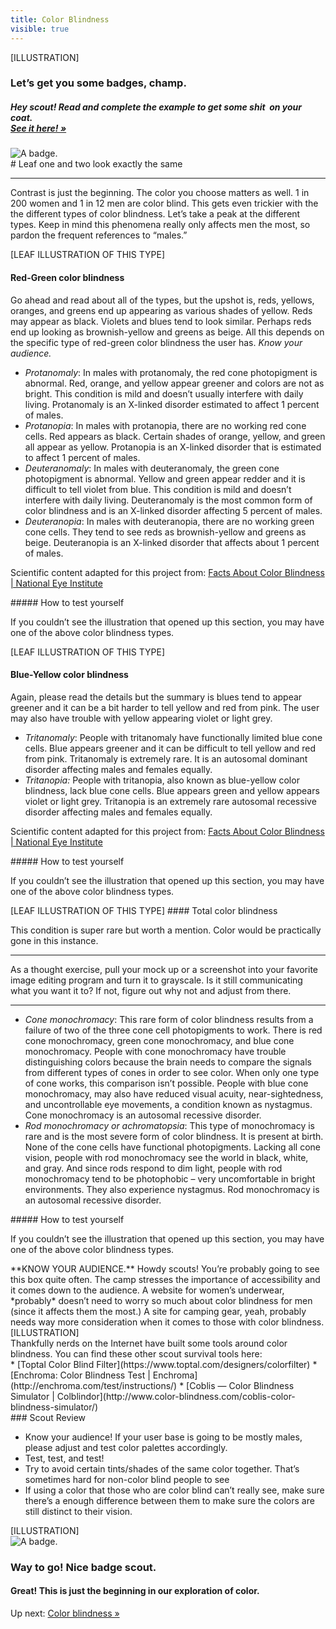 ```yaml
---
title: Color Blindness
visible: true
---
```

<section>
[ILLUSTRATION]
</section>

<section class="section--badge-cta section--badge-cta__purple">
    <div class="container">
        <div class="flex-grid--gutters">
            <div class="col--width__nine">
                <h3>Let’s get you some badges, champ.</h3>
                <h5><em>Hey scout! Read and complete the example to get some shit  on your coat. <br /><a href="/badge-manual">See it here! &raquo;</a></em></h5>
            </div>
            <div class="col--width__three">
                <div class="badge--box">
                    <img class="img--badge" alt="A badge." src="/user/pages/01.home/badge-star-holder.png">
                </div>
            </div>
        </div>
    </div>
</section>

<section>
<div class="container--content" markdown="1">
# Leaf one and two look exactly the same

---

Contrast is just the beginning. The color you choose matters as well. 1 in 200 women and 1 in 12 men are color blind. This gets even trickier with the the different types of color blindness. Let’s take a peak at the different types. Keep in mind this phenomena really only affects men the most, so pardon the frequent references to “males.”
</div>
</section>

<section>
<div class="container--content" markdown="1">
[LEAF ILLUSTRATION OF THIS TYPE]

#### Red-Green color blindness

Go ahead and read about all of the types, but the upshot is, reds, yellows, oranges, and greens end up appearing as various shades of yellow. Reds may appear as black. Violets and blues tend to look similar. Perhaps reds end up looking as brownish-yellow and greens as beige. All this depends on the specific type of red-green color blindness the user has. *Know your audience.*

* *Protanomaly*: In males with protanomaly, the red cone photopigment is abnormal. Red, orange, and yellow appear greener and colors are not as bright. This condition is mild and doesn’t usually interfere with daily living. Protanomaly is an X-linked disorder estimated to affect 1 percent of males.
* *Protanopia*: In males with protanopia, there are no working red cone cells. Red appears as black. Certain shades of orange, yellow, and green all appear as yellow. Protanopia is an X-linked disorder that is estimated to affect 1 percent of males.
* *Deuteranomaly*: In males with deuteranomaly, the green cone photopigment is abnormal. Yellow and green appear redder and it is difficult to tell violet from blue. This condition is mild and doesn’t interfere with daily living. Deuteranomaly is the most common form of color blindness and is an X-linked disorder affecting 5 percent of males.
* *Deuteranopia*: In males with deuteranopia, there are no working green cone cells. They tend to see reds as brownish-yellow and greens as beige. Deuteranopia is an X-linked disorder that affects about 1 percent of males.

Scientific content adapted for this project from: [Facts About Color Blindness | National Eye Institute](https://nei.nih.gov/health/color_blindness/facts_about)
</div>
</section>

<section>
<div class="container--content section--marg">
<div class="box purple stripe" markdown="1">
##### How to test yourself

If you couldn’t see the illustration that opened up this section, you may have one of the above color blindness types.
</div>
</div>
</section>

<section>
<div class="container--content" markdown="1">
[LEAF ILLUSTRATION OF THIS TYPE]

#### Blue-Yellow color blindness

Again, please read the details but the summary is blues tend to appear greener and it can be a bit harder to tell yellow and red from pink. The user may also have trouble with yellow appearing violet or light grey.

* *Tritanomaly*: People with tritanomaly have functionally limited blue cone cells. Blue appears greener and it can be difficult to tell yellow and red from pink. Tritanomaly is extremely rare. It is an autosomal dominant disorder affecting males and females equally.
* *Tritanopia:* People with tritanopia, also known as blue-yellow color blindness, lack blue cone cells. Blue appears green and yellow appears violet or light grey. Tritanopia is an extremely rare autosomal recessive disorder affecting males and females equally.

Scientific content adapted for this project from: [Facts About Color Blindness | National Eye Institute](https://nei.nih.gov/health/color_blindness/facts_about)
</div>
</section>

<section>
<div class="container--content section--marg">
<div class="box purple stripe" markdown="1">
##### How to test yourself

If you couldn’t see the illustration that opened up this section, you may have one of the above color blindness types.
</div>
</div>
</section>

<section>
<div class="container--content" markdown="1">
[LEAF ILLUSTRATION OF THIS TYPE]
#### Total color blindness

This condition is super rare but worth a mention. Color would be practically gone in this instance.

---

As a thought exercise, pull your mock up or a screenshot into your favorite image editing program and turn it to grayscale. Is it still communicating what you want it to? If not, figure out why not and adjust from there.

---

* *Cone monochromacy*: This rare form of color blindness results from a failure of two of the three cone cell photopigments to work. There is red cone monochromacy, green cone monochromacy, and blue cone monochromacy. People with cone monochromacy have trouble distinguishing colors because the brain needs to compare the signals from different types of cones in order to see color. When only one type of cone works, this comparison isn’t possible. People with blue cone monochromacy, may also have reduced visual acuity, near-sightedness, and uncontrollable eye movements, a condition known as nystagmus. Cone monochromacy is an autosomal recessive disorder.
* *Rod monochromacy or achromatopsia*: This type of monochromacy is rare and is the most severe form of color blindness. It is present at birth. None of the cone cells have functional photopigments. Lacking all cone vision, people with rod monochromacy see the world in black, white, and gray. And since rods respond to dim light, people with rod monochromacy tend to be photophobic – very uncomfortable in bright environments. They also experience nystagmus. Rod monochromacy is an autosomal recessive disorder.

</div>
</section>

<section>
<div class="container--content section--marg">
<div class="box purple stripe" markdown="1">
##### How to test yourself

If you couldn’t see the illustration that opened up this section, you may have one of the above color blindness types.
</div>
</div>
</section>

<section>
<div class="container--content section--marg">
<div class="box purple stripe" markdown="1">
**KNOW YOUR AUDIENCE.** Howdy scouts! You’re probably going to see this box quite often. The camp stresses the importance of accessibility and it comes down to the audience. A website for women’s underwear, *probably* doesn’t need to worry so much about color blindness for men (since it affects them the most.) A site for camping gear, yeah, probably needs way more consideration when it comes to those with color blindness.
</div>
</div>
</section>

<section>
[ILLUSTRATION]
</section>

<section>
<div class="container--content" markdown="1">
Thankfully nerds on the Internet have built some tools around color blindness. You can find these other scout survival tools here:
</div>
</section>

<section>
<div class="container" markdown="1">
* [Toptal Color Blind Filter](https://www.toptal.com/designers/colorfilter)
* [Enchroma: Color Blindness Test | Enchroma](http://enchroma.com/test/instructions/)
* [Coblis — Color Blindness Simulator | Colblindor](http://www.color-blindness.com/coblis-color-blindness-simulator/)
</div>
</section>


<section>
<div class="container--content" markdown="1">
### Scout Review

* Know your audience! If your user base is going to be mostly males, please adjust and test color palettes accordingly.
* Test, test, and test!
* Try to avoid certain tints/shades of the same color together. That’s sometimes hard for non-color blind people to see
* If using a color that those who are color blind can’t really see, make sure there’s a enough difference between them to make sure the colors are still distinct to their vision.
</div>
</section>

<section>
[ILLUSTRATION]
</section>

<section class="section--badge-cta section--badge-cta__yellow mt--60">
    <div class="container">
        <div class="flex-grid--gutters">
            <div class="col--width__four">
                <div class="badge--box">
                    <img class="img--badge" alt="A badge." src="/user/pages/01.home/badge-star-holder.png">
                </div>
            </div>
            <div class="col--width__eight">
                <h3>Way to go! Nice badge scout.</h3>
                <h4>Great! This is just the beginning in our exploration of color.</h4>
                <span>Up next: </span><a href="/">Color blindness &raquo;</a>
            </div>
        </div>
    </div>
</section>

